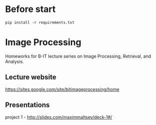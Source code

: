 # Before start

`pip install -r requirements.txt`

# Image Processing
 Homeworks for B-IT lecture series on Image Processing, Retrieval, and Analysis.

## Lecture website
 https://sites.google.com/site/bitimageprocessing/home
 
## Presentations
 project 1 - http://slides.com/maximmaltsev/deck-1#/
